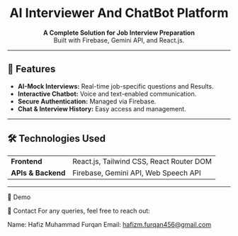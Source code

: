 # <div align="center">AI Interviewer And ChatBot Platform</div>

<p align="center">
  <strong>A Complete Solution for Job Interview Preparation</strong><br>
  Built with Firebase, Gemini API, and React.js.
</p>

---

## 🚀 Features

<ul>
  <li><b>AI-Mock Interviews:</b> Real-time job-specific questions and Results.</li>
  <li><b>Interactive Chatbot:</b> Voice and text-enabled communication.</li>
  <li><b>Secure Authentication:</b> Managed via Firebase.</li>
  <li><b>Chat & Interview History:</b> Easy access and management.</li>
</ul>

---

## 🛠️ Technologies Used

<table>
  <tr>
    <td><b>Frontend</b></td>
    <td>React.js, Tailwind CSS, React Router DOM</td>
  </tr>
  <tr>
    <td><b>APIs & Backend</b></td>
    <td>Firebase, Gemini API, Web Speech API</td>
  </tr>
</table>

---

🎥 Demo
<p align="center"> <a href="https://furqan-ai-interviewer-chatbot.netlify.app/"> </a> </p>


📧 Contact
For any queries, feel free to reach out:

Name: Hafiz Muhammad Furqan
Email: hafizm.furqan456@gmail.com
